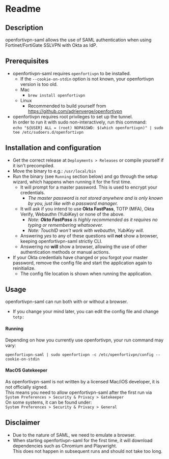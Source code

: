 # Readme
## Description
openfortivpn-saml allows the use of SAML authentication when using Fortinet/FortiGate SSLVPN with Okta as IdP.
## Prerequisites
- openfortivpn-saml requires `openfortivpn` to be installed.
  - If the `--cookie-on-stdin` option is not known, your openfortivpn version is too old.
  - Mac
    - `brew install openfortivpn`
  - Linux
    - Recommended to build yourself from https://github.com/adrienverge/openfortivpn
- openfortivpn requires root privileges to set up the tunnel.  
In order to run it with sudo non-interactively, run this command:  
`echo "${USER} ALL = (root) NOPASSWD: $(which openfortivpn)" | sudo tee /etc/sudoers.d/openfortivpn`

## Installation and configuration
- Get the correct release at `Deployments > Releases` or compile yourself if it isn't precompiled.
- Move the binary to e.g.: `/usr/local/bin`
- Run the binary (see `Running` section below) and go through the setup wizard, which happens when running it for the first time.
  - It will prompt for a master password. This is used to encrypt your credentials.
    - _The master password is not stored anywhere and is only known by you, just like with a password manager._
  - It will ask if you intend to use **Okta FastPass**, TOTP (MFA), Okta Verify, Webauthn (YubiKey) or none of the above.
    - _Note: **Okta FastPass** is highly recommended as it requires no typing or remembering whatsoever._
    - _Note: TouchID won't work with webauthn, YubiKey will._
  - Answering _yes_ to any of these questions will **not** show a browser, keeping openfortivpn-saml strictly CLI.
  - Answering _no_ **will** show a browser, allowing the use of other authentication methods or manual actions.
- If your Okta credentials have changed or you forgot your master password, remove the config file and start the application again to reinitialize.
  - The config file location is shown when running the application.
## Usage
openfortivpn-saml can run both with or without a browser.  

- If you change your mind later, you can edit the config file and change `totp:`

#### Running
Depending on how you currently use openfortivpn, your run command may vary:  
```
openfortivpn-saml | sudo openfortivpn -c /etc/openfortivpn/config --cookie-on-stdin
```
#### MacOS Gatekeeper
As openfortivpn-saml is not written by a licensed Mac/iOS developer, it is not officially signed.  
This means you need to allow openfortivpn-saml after the first run via  
`System Preferences > Security & Privacy > Gatekeeper`  
On some systems, it can be found under:  
`System Preferences > Security & Privacy > General`

## Disclaimer
- Due to the nature of SAML, we need to emulate a browser.
- When starting openfortivpn-saml for the first time, it will download dependencies such as Chromium and Playwright.  
  This does not happen in subsequent runs and should not take too long.

